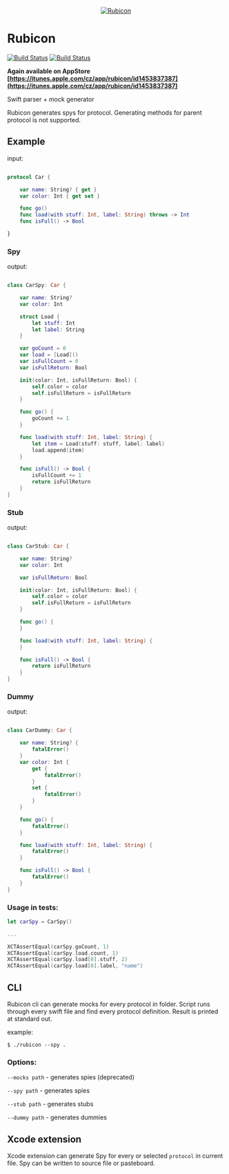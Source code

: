 <p align="center">
  <a href="https://github.com/raptorxcz/Rubicon">
      <img src="RubiconApp/Assets.xcassets/AppIcon.appiconset/Mac_256pt.png" alt="Rubicon" srcset="RubiconApp/Assets.xcassets/AppIcon.appiconset/Mac_256pt@2x.png 2x" />
    </a>
</p>

# Rubicon
[![Build Status](https://travis-ci.org/raptorxcz/Rubicon.svg?branch=master)](https://travis-ci.org/raptorxcz/Rubicon)
[![Build Status](https://codecov.io/gh/raptorxcz/Rubicon/branch/master/graph/badge.svg)](https://codecov.io/gh/raptorxcz/Rubicon)

**Again available on AppStore [https://itunes.apple.com/cz/app/rubicon/id1453837387](https://itunes.apple.com/cz/app/rubicon/id1453837387)**

Swift parser + mock generator

Rubicon generates spys for protocol. Generating methods for parent protocol is not supported.

## Example

input:

```swift

protocol Car {

    var name: String? { get }
    var color: Int { get set }

    func go()
    func load(with stuff: Int, label: String) throws -> Int
    func isFull() -> Bool

}

```

### Spy

output:

```swift

class CarSpy: Car {

    var name: String?
    var color: Int

    struct Load {
        let stuff: Int
        let label: String
    }

    var goCount = 0
    var load = [Load]()
    var isFullCount = 0
    var isFullReturn: Bool

    init(color: Int, isFullReturn: Bool) {
        self.color = color
        self.isFullReturn = isFullReturn
    }

    func go() {
        goCount += 1
    }

    func load(with stuff: Int, label: String) {
        let item = Load(stuff: stuff, label: label)
        load.append(item)
    }

    func isFull() -> Bool {
        isFullCount += 1
        return isFullReturn
    }
}

```

### Stub

output:

```swift

class CarStub: Car {

    var name: String?
    var color: Int

    var isFullReturn: Bool

    init(color: Int, isFullReturn: Bool) {
        self.color = color
        self.isFullReturn = isFullReturn
    }

    func go() {
    }

    func load(with stuff: Int, label: String) {
    }

    func isFull() -> Bool {
        return isFullReturn
    }
}

```

### Dummy

output:

```swift

class CarDummy: Car {

    var name: String? {
        fatalError()
    }
    var color: Int {
        get {
            fatalError()
        }
        set {
            fatalError()
        }
    }

    func go() {
        fatalError()
    }

    func load(with stuff: Int, label: String) {
        fatalError()
    }

    func isFull() -> Bool {
        fatalError()
    }
}

```

### Usage in tests:

```swift
let carSpy = CarSpy()

...

XCTAssertEqual(carSpy.goCount, 1)
XCTAssertEqual(carSpy.load.count, 1)
XCTAssertEqual(carSpy.load[0].stuff, 2)
XCTAssertEqual(carSpy.load[0].label, "name")
```

## CLI

Rubicon cli can generate mocks for every protocol in folder. Script runs through every swift file and find every protocol definition. Result is printed at standard out.

example:

```
$ ./rubicon --spy .
```

### Options:

`--mocks path` - generates spies (deprecated)

`--spy path` - generates spies

`--stub path` - generates stubs

`--dummy path` - generates dummies

## Xcode extension

Xcode extension can generate Spy for every or selected `protocol`  in current file. Spy can be written to source file or pasteboard.

